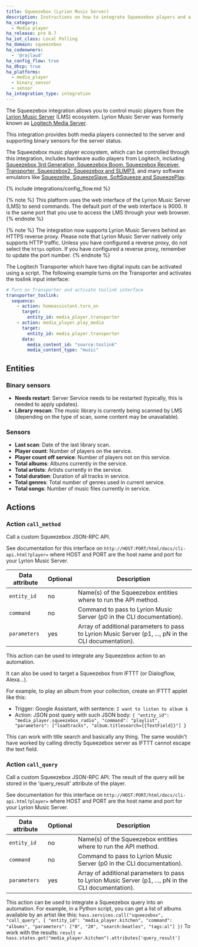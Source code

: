 ```yaml
---
title: Squeezebox (Lyrion Music Server)
description: Instructions on how to integrate Squeezebox players and a Lyrion Music Server (LMS)  into Home Assistant.
ha_category:
  - Media player
ha_release: pre 0.7
ha_iot_class: Local Polling
ha_domain: squeezebox
ha_codeowners:
  - '@rajlaud'
ha_config_flow: true
ha_dhcp: true
ha_platforms:
  - media_player
  - binary_sensor
  - sensor
ha_integration_type: integration
---
```


The Squeezebox integration allows you to control music players from the [Lyrion Music Server](https://lyrion.org/) (LMS) ecosystem.  Lyrion Music Server was formerly known as [Logitech Media Server](https://en.wikipedia.org/wiki/Squeezebox_%28network_music_player%29).

This integration provides both media players connected to the server and supporting binary sensors for the server status.

The Squeezebox music player ecosystem, which can be controlled through this integration, includes hardware audio players from Logitech, including [Squeezebox 3rd Generation, Squeezebox Boom, Squeezebox Receiver, Transporter, Squeezebox2, Squeezebox and SLIMP3](https://lms-community.github.io/players-and-controllers/hardware-comparison/), and many software emulators like [Squeezelite, SqueezeSlave, SoftSqueeze and SqueezePlay](https://sourceforge.net/projects/lmsclients/files/).

{% include integrations/config_flow.md %}

{% note %}
This platform uses the web interface of the Lyrion Music Server (LMS) to send commands. The default port of the web interface is 9000. It is the same port that you use to access the LMS through your web browser.
{% endnote %}

{% note %}
The integration now supports Lyrion Music Servers behind an HTTPS reverse proxy. Please note that Lyrion Music Server natively only supports HTTP traffic. Unless you have configured a reverse proxy, do not select the `https` option. If you have configured a reverse proxy, remember to update the port number.
{% endnote %}

The Logitech Transporter which have two digital inputs can be activated using a script. The following example turns on the Transporter and activates the toslink input interface:

```yaml
# Turn on Transporter and activate toslink interface
transporter_toslink:
  sequence:
    - action: homeassistant.turn_on
      target:
        entity_id: media_player.transporter
    - action: media_player.play_media
      target:
        entity_id: media_player.transporter
      data:
        media_content_id: "source:toslink"
        media_content_type: "music"
```

## Entities

### Binary sensors

- **Needs restart**:  Server Service needs to be restarted (typically, this is needed to apply updates).
- **Library rescan**:  The music library is currently being scanned by LMS (depending on the type of scan, some content may be unavailable).

### Sensors

- **Last scan**: Date of the last library scan.
- **Player count**: Number of players on the service.
- **Player count off service**: Number of players not on this service.
- **Total albums**: Albums currently in the service.
- **Total artists**: Artists currently in the service.
- **Total duration**: Duration of all tracks in service.
- **Total genres**: Total number of genres used in current service.
- **Total songs**: Number of music files currently in service.

## Actions

### Action `call_method`

Call a custom Squeezebox JSON-RPC API.

See documentation for this interface on `http://HOST:PORT/html/docs/cli-api.html?player=` where HOST and PORT are the host name and port for your Lyrion Music Server.

| Data attribute | Optional | Description |
| ---------------------- | -------- | ----------- |
| `entity_id` | no | Name(s) of the Squeezebox entities where to run the API method.
| `command` | no | Command to pass to Lyrion Music Server (p0 in the CLI documentation).
| `parameters` | yes | Array of additional parameters to pass to Lyrion Music Server (p1, ..., pN in the CLI documentation).

This action can be used to integrate any Squeezebox action to an automation.

It can also be used to target a Squeezebox from IFTTT (or Dialogflow, Alexa...).

For example, to play an album from your collection, create an IFTTT applet like this:

- Trigger: Google Assistant, with sentence: `I want to listen to album $`
- Action: JSON post query with such JSON body:
`{ "entity_id": "media_player.squeezebox_radio", "command": "playlist", "parameters": ["loadtracks", "album.titlesearch={{TextField}}"] }`

This can work with title search and basically any thing. The same wouldn't have worked by calling directly Squeezebox server as IFTTT cannot escape the text field.

### Action `call_query`

Call a custom Squeezebox JSON-RPC API. The result of the query will be stored in the 'query_result' attribute of the player.

See documentation for this interface on `http://HOST:PORT/html/docs/cli-api.html?player=` where HOST and PORT are the host name and port for your Lyrion Music Server.

| Data attribute | Optional | Description |
| ---------------------- | -------- | ----------- |
| `entity_id` | no | Name(s) of the Squeezebox entities where to run the API method.
| `command` | no | Command to pass to Lyrion Music Server (p0 in the CLI documentation).
| `parameters` | yes | Array of additional parameters to pass to Lyrion Music Server (p1, ..., pN in the CLI documentation).

This action can be used to integrate a Squeezebox query into an automation. For example, in a Python script, you can get a list of albums available by an artist like this:
`hass.services.call("squeezebox", "call_query", { "entity_id": "media_player.kitchen", "command": "albums", "parameters": ["0", "20", "search:beatles", "tags:al"] })`
To work with the results:
`result = hass.states.get("media_player.kitchen").attributes['query_result']`
